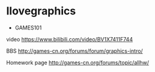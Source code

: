 # Ilovegraphics

- GAMES101

video https://www.bilibili.com/video/BV1X7411F744

BBS http://games-cn.org/forums/forum/graphics-intro/

Homework page http://games-cn.org/forums/topic/allhw/

